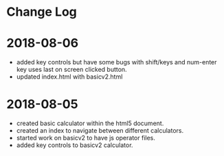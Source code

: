 # Change Log

# 2018-08-06
- added key controls but have some bugs with shift/keys and num-enter key uses last on screen clicked button.
- updated index.html with basicv2.html

# 2018-08-05
- created basic calculator within the html5 document.
- created an index to navigate between different calculators.
- started work on basicv2 to have js operator files.
- added key controls to basicv2 calculator.